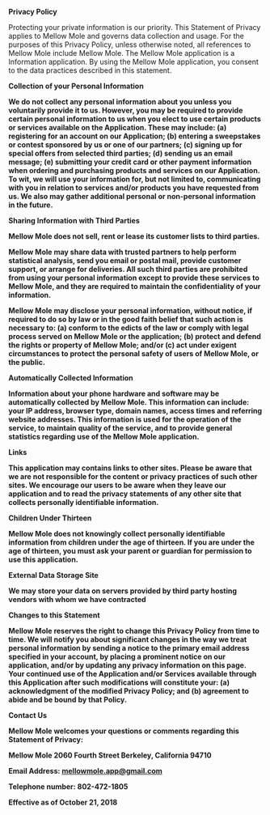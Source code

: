 <b>Privacy Policy</b>

Protecting your private information is our priority. This Statement of Privacy applies to
Mellow Mole and governs data collection and usage. For the purposes
of this Privacy Policy, unless otherwise noted, all references to Mellow Mole include Mellow
Mole. The Mellow Mole application is a Information application. By using the Mellow Mole application, you
consent to the data practices described in this statement. 

<b>Collection of your Personal Information<b>
  
We do not collect any personal information about you unless you voluntarily provide it to us.
However, you may be required to provide certain personal information to us when you elect to use
certain products or services available on the Application. These may include: (a) registering for an account
on our Application; (b) entering a sweepstakes or contest sponsored by us or one of our partners; (c)
signing up for special offers from selected third parties; (d) sending us an email message; (e)
submitting your credit card or other payment information when ordering and purchasing products
and services on our Application. To wit, we will use your information for, but not limited to,
communicating with you in relation to services and/or products you have requested from us. We
also may gather additional personal or non-personal information in the future.

<b>Sharing Information with Third Parties<b>
  
Mellow Mole does not sell, rent or lease its customer lists to third parties. 

Mellow Mole may share data with trusted partners to help perform statistical analysis, send you
email or postal mail, provide customer support, or arrange for deliveries. All such third parties are
prohibited from using your personal information except to provide these services to Mellow Mole,
and they are required to maintain the confidentiality of your information.

Mellow Mole may disclose your personal information, without notice, if required to do so by law
or in the good faith belief that such action is necessary to: (a) conform to the edicts of the law or
comply with legal process served on Mellow Mole or the application; (b) protect and defend the rights or
property of Mellow Mole; and/or (c) act under exigent circumstances to protect the personal
safety of users of Mellow Mole, or the public.

<b>Automatically Collected Information<b>

Information about your phone hardware and software may be automatically collected by
Mellow Mole. This information can include: your IP address, browser type, domain names, access
times and referring website addresses. This information is used for the operation of the service, to
maintain quality of the service, and to provide general statistics regarding use of the Mellow Mole
application. 

<b>Links<b>

This application may contains links to other sites. Please be aware that we are not responsible for the
content or privacy practices of such other sites. We encourage our users to be aware when they
leave our application and to read the privacy statements of any other site that collects personally
identifiable information. 

<b>Children Under Thirteen<b>

Mellow Mole does not knowingly collect personally identifiable information from children under
the age of thirteen. If you are under the age of thirteen, you must ask your parent or guardian for
permission to use this application.

<b>External Data Storage Site<b>
  
We may store your data on servers provided by third party hosting vendors with whom we have
contracted

<b>Changes to this Statement<b>

Mellow Mole reserves the right to change this Privacy Policy from time to time. We will notify you
about significant changes in the way we treat personal information by sending a notice to the
primary email address specified in your account, by placing a prominent notice on our application, and/or
by updating any privacy information on this page. Your continued use of the Application and/or Services
available through this Application after such modifications will constitute your: (a) acknowledgment of the
modified Privacy Policy; and (b) agreement to abide and be bound by that Policy. 

<b>Contact Us<b>

Mellow Mole welcomes your questions or comments regarding this Statement of Privacy:

Mellow Mole
2060 Fourth Street
Berkeley, California 94710

Email Address:
mellowmole.app@gmail.com

Telephone number:
802-472-1805 

Effective as of October 21, 2018 
